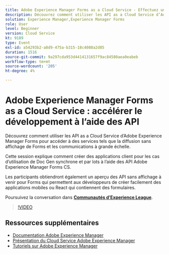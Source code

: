 ```yaml
---
title: Adobe Experience Manager Forms as a Cloud Service - Effectuez un suivi rapide de votre développement à l’aide des API
description: Découvrez comment utiliser les API as a Cloud Service d’Adobe Experience Manager Forms pour accéder à des services tels que la diffusion sans affichage de Forms et les communications à grande échelle. Cette session explique comment créer des applications clientes pour les cas d’utilisation de Doc Gen synchrone et par lots à l’aide de l’API Adobe Experience Manager Forms CS. Les participants obtiendront également un aperçu des API sans affichage à venir pour Forms qui permettent aux développeurs de créer facilement des applications mobiles ou React qui contiennent des formulaires.
solution: Experience Manager,Experience Manager Forms
role: User
level: Beginner
version: Cloud Service
kt: 9189
type: Event
exl-id: a54293b2-a8d9-475a-b315-18c4088a2d85
duration: 1516
source-git-commit: 9a297cda953d4414131657f9ac84580aea0eabeb
workflow-type: tm+mt
source-wordcount: '205'
ht-degree: 4%

---
```


# Adobe Experience Manager Forms as a Cloud Service : accélérer le développement à l’aide des API

Découvrez comment utiliser les API as a Cloud Service d’Adobe Experience Manager Forms pour accéder à des services tels que la diffusion sans affichage de Forms et les communications à grande échelle. 

Cette session explique comment créer des applications client pour les cas d’utilisation de Doc Gen synchrone et par lots à l’aide des API Adobe Experience Manager Forms CS.

Les participants obtiendront également un aperçu des API sans affichage à venir pour Forms qui permettent aux développeurs de créer facilement des applications mobiles ou React qui contiennent des formulaires.

Poursuivez la conversation dans **[Communautés d’Experience League](https://adobe.ly/3zKLQrw)**.

>[!VIDEO](https://video.tv.adobe.com/v/337724/?quality=12&learn=on&hidetitle=true)

## Ressources supplémentaires

- [Documentation Adobe Experience Manager](https://experienceleague.adobe.com/docs/experience-manager-cloud-service.html?lang=fr)
- [Présentation du Cloud Service Adobe Experience Manager](https://experienceleague.adobe.com/docs/experience-manager-cloud-service/overview/home.html?lang=fr)
- [Tutoriels sur Adobe Experience Manager](https://experienceleague.adobe.com/docs/experience-manager-tutorials.html?lang=fr)
